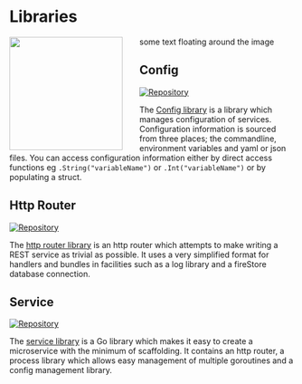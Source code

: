 # Libraries

<img src="https://wallpapers.com/images/high/anonymous-profile-silhouette-b714qekh29tu1anb.png" width="200px" align="left" style="margin-right: 30px;"/>
some text floating around the image

## Config

[![Repository](https://img.shields.io/badge/Repository-github.com/driscollos/config%20-blue)](https://github.com/driscollos/config)

The [Config library](https://github.com/driscollos/config) is a library which manages configuration of services. Configuration
information is sourced from three places; the commandline, environment variables and yaml or json files. You can access
configuration information either by direct access functions eg `.String("variableName")` or `.Int("variableName")` or by
populating a struct.

## Http Router

[![Repository](https://img.shields.io/badge/Repository-github.com/driscollco--core/http--router%20-blue)](https://github.com/driscollco-core/http-router)

The [http router library](router.md) is an http router which attempts to make writing a
REST service as trivial as possible. It uses a very simplified format for
handlers and bundles in facilities such as a log library and a fireStore database
connection.

## Service

[![Repository](https://img.shields.io/badge/Repository-github.com/driscollco--core/service%20-blue)](https://github.com/driscollco-core/service)

The [service library](service.md) is a Go library which makes it easy to create a microservice
with the minimum of scaffolding. It contains an http router, a process library
which allows easy management of multiple goroutines and a config management
library. 